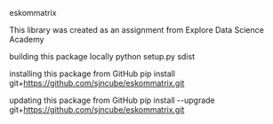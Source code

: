 eskommatrix

This library was created as an assignment from Explore Data Science Academy

building this package locally
python setup.py sdist

installing this package from GitHub
pip install git+https://github.com/sjncube/eskommatrix.git

updating this package from GitHub
pip install --upgrade git+https://github.com/sjncube/eskommatrix.git